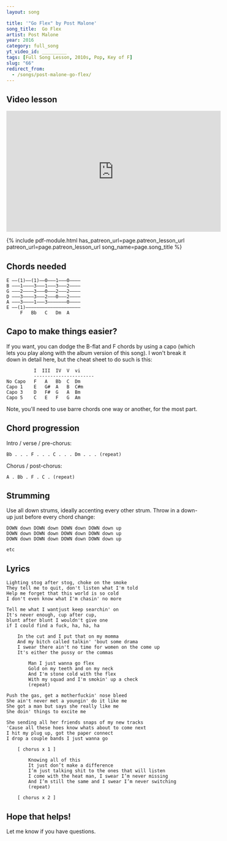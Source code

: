 ```yaml
---
layout: song

title: '"Go Flex" by Post Malone'
song_title:  Go Flex
artist: Post Malone
year: 2016
category: full_song
yt_video_id: _________
tags: [Full Song Lesson, 2010s, Pop, Key of F]
slug: "66"
redirect_from:
  - /songs/post-malone-go-flex/
---
```


## Video lesson

<iframe width="560" height="315" src="https://www.youtube.com/embed/4Hgp3zW4tvM?showinfo=0" frameborder="0" allowfullscreen></iframe>

{% include pdf-module.html has_patreon_url=page.patreon_lesson_url patreon_url=page.patreon_lesson_url song_name=page.song_title %}

## Chords needed

    E ––(1)––(1)––0–––1–––0––––
    B –––1––––3–––1–––3–––2––––
    G –––2––––3–––0–––2–––2––––
    D –––3––––3–––2–––0–––2––––
    A –––3––––1–––3–––––––0––––
    E ––(1)––––––––––––––––––––
         F   Bb   C   Dm  A

## Capo to make things easier?

If you want, you can dodge the B-flat and F chords by using a capo (which lets you play along with the album version of this song). I won't break it down in detail here, but the cheat sheet to do such is this:

              I  III  IV  V  vi
              ----------------------
    No Capo   F   A   Bb  C  Dm    
    Capo 1    E   G#  A   B  C#m
    Capo 3    D   F#  G   A  Bm
    Capo 5    C   E   F   G  Am

Note, you'll need to use barre chords one way or another, for the most part.

## Chord progression

Intro / verse / pre-chorus:

    Bb . . . F . . . C . . . Dm . . . (repeat)

Chorus / post-chorus:

    A . Bb . F . C . (repeat)

## Strumming

Use all down strums, ideally accenting every other strum. Throw in a down-up just before every chord change:

    DOWN down DOWN down DOWN down DOWN down up
    DOWN down DOWN down DOWN down DOWN down up
    DOWN down DOWN down DOWN down DOWN down up

    etc

## Lyrics

    Lighting stog after stog, choke on the smoke
    They tell me to quit, don't listen what I'm told
    Help me forget that this world is so cold
    I don't even know what I'm chasin' no more

    Tell me what I wantjust keep searchin' on
    It's never enough, cup after cup,
    blunt after blunt I wouldn't give one
    if I could find a fuck, ha, ha, ha

        In the cut and I put that on my momma
        And my bitch called talkin' 'bout some drama
        I swear there ain't no time for women on the come up
        It's either the pussy or the commas

            Man I just wanna go flex
            Gold on my teeth and on my neck
            And I'm stone cold with the flex
            With my squad and I'm smokin' up a check
            (repeat)

    Push the gas, get a motherfuckin' nose bleed
    She ain't never met a youngin' do it like me
    She got a man but says she really like me
    She doin' things to excite me

    She sending all her friends snaps of my new tracks
    'Cause all these hoes know whats about to come next
    I hit my plug up, got the paper connect
    I drop a couple bands I just wanna go

        [ chorus x 1 ]

            Knowing all of this
            It just don’t make a difference
            I’m just talking shit to the ones that will listen
            I come with the heat man, I swear I’m never missing
            And I’m still the same and I swear I’m never switching
            (repeat)

        [ chorus x 2 ]

## Hope that helps!

Let me know if you have questions.
